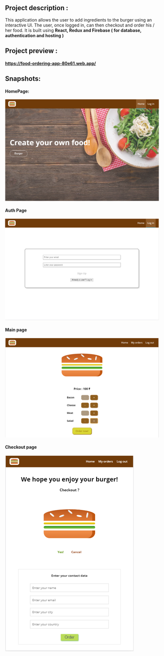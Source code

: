 ## Project description :

This application allows the user to add ingredients to the burger using an interactive UI. The user, once logged in, can then checkout and order his / her food.
It is built using **React, Redux and Firebase ( for database, authentication and hosting )**

## Project preview : 
#### https://food-ordering-app-80e61.web.app/

## Snapshots:

#### HomePage:

![Homepage](website-images/Homepage.PNG)

#### Auth Page

![Authpage](website-images/AuthPage.PNG)

#### Main page

![Main page](website-images/BurgerPage.PNG)

#### Checkout page

![Checkout page](website-images/CheckoutPage.PNG)

